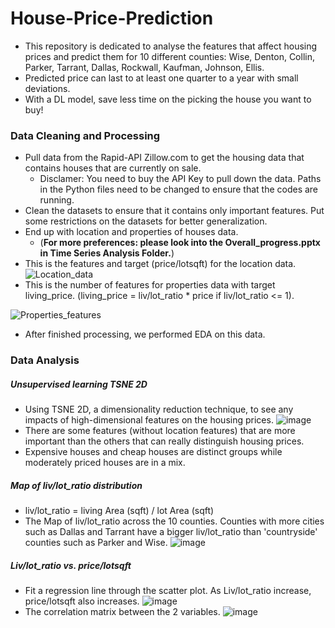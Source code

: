 # House-Price-Prediction
- This repository is dedicated to analyse the features that affect housing prices and predict them for 10 different counties: Wise, Denton, Collin, Parker, Tarrant, Dallas, Rockwall, Kaufman, Johnson, Ellis.
- Predicted price can last to at least one quarter to a year with small deviations.
- With a DL model, save less time on the picking the house you want to buy!

### Data Cleaning and Processing
- Pull data from the Rapid-API Zillow.com to get the housing data that contains houses that are currently on sale.
  -   Disclamer: You need to buy the API Key to pull down the data. Paths in the Python files need to be changed to ensure that the codes are running.
- Clean the datasets to ensure that it contains only important features. Put some restrictions on the datasets for better generalization.
- End up with location and properties of houses data. 
  -   (**For more preferences: please look into the Overall_progress.pptx in Time Series Analysis Folder.**)
- This is the features and target (price/lotsqft) for the location data.
![Location_data](https://user-images.githubusercontent.com/89664955/234097468-0d8e703a-e48a-40f7-9037-32e4bdf83e2f.JPG)
- This is the number of features for properties data with target living_price. (living_price = liv/lot_ratio * price if liv/lot_ratio <= 1).

![Properties_features](https://user-images.githubusercontent.com/89664955/234098142-b5ba6454-f207-4fad-8f2d-a95b06ee110e.JPG)
- After finished processing, we performed EDA on this data.

### Data Analysis
##### Unsupervised learning TSNE 2D
- Using TSNE 2D, a dimensionality reduction technique, to see any impacts of high-dimensional features on the housing prices.
![image](https://user-images.githubusercontent.com/89664955/234099183-9489bc52-f521-4a10-8889-51506d70f36a.png)
- There are some features (without location features) that are more important than the others that can really distinguish housing prices.
- Expensive houses and cheap houses are distinct groups while moderately priced houses are in a mix. 

##### Map of liv/lot_ratio distribution
- liv/lot_ratio = living Area (sqft) / lot Area (sqft)
- The Map of liv/lot_ratio across the 10 counties. Counties with more cities such as Dallas and Tarrant have a bigger liv/lot_ratio than 'countryside' counties such as Parker and Wise.
![image](https://user-images.githubusercontent.com/89664955/234101606-d0093ed6-e879-4195-89c2-045e9ac240c4.png)

##### Liv/lot_ratio vs. price/lotsqft
- Fit a regression line through the scatter plot. As Liv/lot_ratio increase, price/lotsqft also increases.
![image](https://user-images.githubusercontent.com/89664955/234101844-b76ab96a-f128-43fc-a61e-4c35a7ab3fe1.png)
- The correlation matrix between the 2 variables.
![image](https://user-images.githubusercontent.com/89664955/234101879-3267d462-6745-4600-92e1-ef0d296b5fdc.png)




